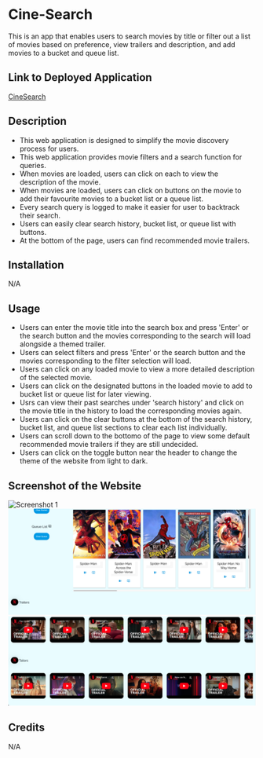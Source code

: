 # Cine-Search

This is an app that enables users to search movies by title or filter out a list of movies based on preference,
view trailers and description, and add movies to a bucket and queue list.

## Link to Deployed Application
<a href="https://team-ccmy.github.io/Cine-Search/">CineSearch</a>

## Description
- This web application is designed to simplify the movie discovery process for users.
- This web application provides movie filters and a search function for queries.
- When movies are loaded, users can click on each to view the description of the movie.
- When movies are loaded, users can click on buttons on the movie to add their favourite movies to a bucket list or a queue list.
- Every search query is logged to make it easier for user to backtrack their search.
- Users can easily clear search history, bucket list, or queue list with buttons.
- At the bottom of the page, users can find recommended movie trailers.

## Installation

N/A

## Usage
- Users can enter the movie title into the search box and press 'Enter' or the search button and the movies corresponding to the search will load alongside a themed trailer.
- Users can select filters and press 'Enter' or the search button and the movies corresponding to the filter selection will load.
- Users can click on any loaded movie to view a more detailed description of the selected movie.
- Users can click on the designated buttons in the loaded movie to add to bucket list or queue list for later viewing.
- Usrs can view their past searches under 'search history' and click on the movie title in the history to load the corresponding movies again.
- Users can click on the clear buttons at the bottom of the search history, bucket list, and queue list sections to clear each list individually.
- Users can scroll down to the bottomo of the page to view some default recommended movie trailers if they are still undecided.
- Users can click on the toggle button near the header to change the theme of the website from light to dark.

## Screenshot of the Website

![Screenshot 1](./assets/img/Screenshot-1.png)
![Screenshot 2](./assets/img/Screenshot-2.png)
![Screenshot 3](./assets/img/Screenshot-3.png)
## Credits

N/A
